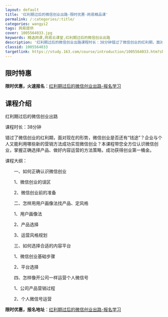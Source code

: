 ```yaml
---
layout: default
title: '红利期过后的微信创业出路-限时优惠-网易精品课'
permalink: /:categories/:title/
categories: wangyi2
tags: 网易提供
cover: 1005564033.jpg
keywords: 精选网课,网易云课堂,红利期过后的微信创业出路
description: '红利期过后的微信创业出路课程时长：38分钟错过了微信创业的红利期，面对现在的形势，微信创业是否还有“钱途”？企业与个人又'
classid: 1005564033
targetlink: https://study.163.com/course/introduction/1005564033.htm?share=1&shareId=1025206652&utm_campaign=share&utm_medium=iphoneShare&utm_source=&utm_u=1025206652
---
```


## 限时特惠

**限时优惠，火速报名**：[红利期过后的微信创业出路-报名学习](https://study.163.com/course/introduction/1005564033.htm?share=1&shareId=1025206652&utm_campaign=share&utm_medium=iphoneShare&utm_source=&utm_u=1025206652)

## 课程介绍

红利期过后的微信创业出路

课程时长：38分钟

错过了微信创业的红利期，面对现在的形势，微信创业是否还有“钱途”？企业与个人又能利用哪些新的营销方法成功实现微信创业？本课程带您全方位认识微信创业，掌握正确选择产品、做好内容运营的方法策略，成功获得创业第一桶金。

课程大纲：

　　一、如何正确认识微信创业

　　1、微信创业的误区

　　2、微信创业前的准备

　　二、怎样用用户画像法找产品、定风格

　　1、用户画像法

　　2、产品选择

　　3、运营风格规划

　　三、如何选择合适的内容平台

　　1、微信创业基础步骤

　　2、平台选择

　　四、怎样像开公司一样运营个人微信号

　　1、公司产品营销过程

　　2、个人微信号运营

**限时优惠，报名地址**：[红利期过后的微信创业出路-报名学习](https://study.163.com/course/introduction/1005564033.htm?share=1&shareId=1025206652&utm_campaign=share&utm_medium=iphoneShare&utm_source=&utm_u=1025206652)

